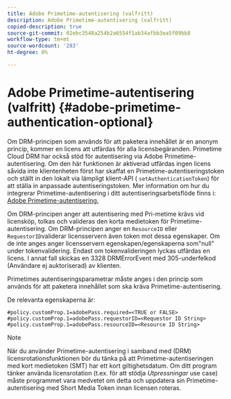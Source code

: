 ```yaml
---
title: Adobe Primetime-autentisering (valfritt)
description: Adobe Primetime-autentisering (valfritt)
copied-description: true
source-git-commit: 02ebc3548a254b2a6554f1ab34afbb3ea5f09bb8
workflow-type: tm+mt
source-wordcount: '283'
ht-degree: 0%

---
```


# Adobe Primetime-autentisering (valfritt) {#adobe-primetime-authentication-optional}

Om DRM-principen som används för att paketera innehållet är en anonym princip, kommer en licens att utfärdas för alla licensbegäranden. Primetime Cloud DRM har också stöd för autentisering via Adobe Primetime-autentisering. Om den här funktionen är aktiverad utfärdas ingen licens såvida inte klientenheten först har skaffat en Primetime-autentiseringstoken och ställt in den lokalt via lämpligt klient-API ( `setAuthenticationToken`) för att ställa in anpassade autentiseringstoken. Mer information om hur du integrerar Primetime-autentisering i ditt autentiseringsarbetsflöde finns i: [Adobe Primetime-autentisering.](https://tve.helpdocsonline.com/home)

Om DRM-principen anger att autentisering med Pri-metime krävs vid licensköp, tolkas och valideras den korta medietoken för Primetime-autentisering. Om DRM-principen anger en `ResourceID` eller `RequestorID`validerar licensservern även token mot dessa egenskaper. Om de inte anges anger licensservern egenskapen/egenskaperna som&quot;null&quot; under tokenvalidering. Endast om tokenvalideringen lyckas utfärdas en licens. I annat fall skickas en 3328 DRMErrorEvent med 305-underfelkod (Användare ej auktoriserad) av klienten.

Primetimes autentiseringsparametrar måste anges i den princip som används för att paketera innehållet som ska kräva Primetime-autentisering.

De relevanta egenskaperna är:

```
#policy.customProp.1=adobePass.required=<TRUE or FALSE> 
#policy.customProp.1=adobePass.requestorID=<Requestor ID String> 
#policy.customProp.1=adobePass.resourceID=<Resource ID String>
```

>[!NOTE]
>
>När du använder Primetime-autentisering i samband med (DRM) licensrotationsfunktionen bör du tänka på att Primetime-autentiseringen med kort medietoken (SMT) har ett kort giltighetsdatum. Om ditt program tänker använda licensrotation (t.ex. för att stödja *Utpressningar* use case) måste programmet vara medvetet om detta och uppdatera sin Primetime-autentisering med Short Media Token innan licensen roteras.
